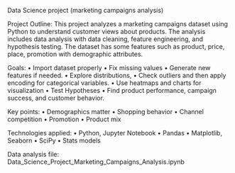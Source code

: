 Data Science project (marketing campaigns analysis)

Project Outline:
This project analyzes a marketing campaigns dataset using Python to understand customer views about products. The analysis includes data analysis with data cleaning, 
feature engineering, and hypothesis testing. The dataset has some features such as product, price, place, promotion with demographic attributes. 

Goals:
•	Import dataset properly
•	Fix missing values
•	Generate new features if needed. 
•	Explore distributions, 
•	Check outliers and then apply encoding for categorical variables.
•	Use heatmaps and charts for visualization
•	Test Hypotheses
•	Find product performance, campaign success, and customer behavior.

Key points:
•	Demographics matter
•	Shopping behavior
•	Channel competition
•	Promotion
•	Product mix

Technologies applied:
•	Python, Jupyter Notebook
•	Pandas
•	Matplotlib, Seaborn
•	SciPy
•	Stats models

Data analysis file:
Data_Science_Project_Marketing_Campaigns_Analysis.ipynb




